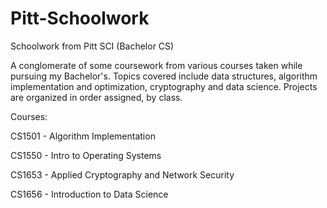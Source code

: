 # Pitt-Schoolwork
Schoolwork from Pitt SCI (Bachelor CS)


A conglomerate of some coursework from various courses taken while pursuing my Bachelor's.  Topics covered include data
structures, algorithm implementation and optimization, cryptography and data science.  Projects are organized in order
assigned, by class.

Courses:

CS1501 - Algorithm Implementation

CS1550 - Intro to Operating Systems

CS1653 - Applied Cryptography and Network Security

CS1656 - Introduction to Data Science
